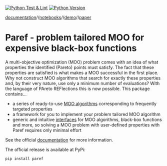 [![Python Test & Lint](https://github.com/nicolaipalm/paref/actions/workflows/python-test.yml/badge.svg)](https://github.com/nicolaipalm/paref/actions/workflows/python-test.yml)
[![Python Version](https://img.shields.io/badge/python-3.9+-blue.svg?style=plastic)](https://www.python.org/downloads/)

[documentation](https://paref.readthedocs.io/en/latest/)//[notebooks](https://github.com/nicolaipalm/paref/tree/main/docs/notebooks)//[demo]()//[paper](https://papers.ssrn.com/sol3/papers.cfm?abstract_id=4668407)

# Paref - problem tailored MOO for expensive black-box functions

A multi-objective optimization (MOO) problem comes with an idea of what properties the identified
(Pareto) points must satisfy.
The fact that these properties are satisfied is what makes a MOO successful in the first place.
Why not construct MOO algorithms that search for exactly these properties and,
by their very nature, use only a minimum number of evaluations?
With the language of PAreto REFlections this is now possible.
This package contains...

- a series of ready-to-use [MOO algorithms](https://github.com/nicolaipalm/paref/tree/main/paref/moo_algorithms)
  corresponding to frequently targeted properties
- a framework for you to implement your problem tailored MOO algorithm
- generic and intuitive [interfaces](https://github.com/nicolaipalm/paref/tree/main/paref/interfaces) for MOO
  algorithms, black-box functions and more, so solving a MOO problem with user-defined properties with Paref requires
  only minimal effort

See the official [documentation](https://paref.readthedocs.io/en/latest/) for more information.

The official release is available at PyPi:

```
pip install paref
```
